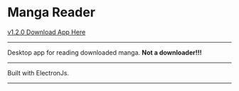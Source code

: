 # Manga Reader

[v1.2.0 Download App Here](https://mienaiyami.github.io/mangareader/)

---

Desktop app for reading downloaded manga.
**Not a downloader!!!**

---

Built with ElectronJs.

---
